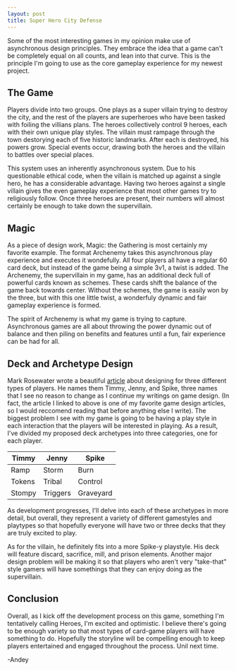 ```yaml
---
layout: post
title: Super Hero City Defense
---
```


Some of the most interesting games in my opinion make use of asynchronous design principles. They embrace the idea that a game can't be completely equal on all counts, and lean into that curve. This is the principle I'm going to use as the core gameplay experience for my newest project.

## The Game
Players divide into two groups. One plays as a super villain trying to destroy the city, and the rest of the players are superheroes who have been tasked with foiling the villians plans. The heroes collectively control 9 heroes, each with their own unique play styles. The villain must rampage through the town destorying each of five historic landmarks. After each is destroyed, his powers grow. Special events occur, drawing both the heroes and the villain to battles over special places.

This system uses an inherently asynchronous system. Due to his questionable ethical code, when the villain is matched up against a single hero, he has a considerable advantage. Having two heroes against a single villain gives the even gameplay experience that most other games try to religiously follow. Once three heroes are present, their numbers will almost certainly be enough to take down the supervillain.

## Magic
As a piece of design work, Magic: the Gathering is most certainly my favorite example. The format Archenemy takes this asynchronous play experience and executes it wondefully. All four players all have a regular 60 card deck, but instead of the game being a simple 3v1, a twist is added. The Archenemy, the supervillain in my game, has an additional deck full of powerful cards known as schemes. These cards shift the balance of the game back towards center. Without the schemes, the game is easily won by the three, but with this one little twist, a wonderfuly dynamic and fair gameplay experience is formed.

The spirit of Archenemy is what my game is trying to capture. Asynchronous games are all about throwing the power dynamic out of balance and then piling on benefits and features until a fun, fair experience can be had for all.

## Deck and Archetype Design
Mark Rosewater wrote a beautiful [article](https://magic.wizards.com/en/articles/archive/making-magic/timmy-johnny-and-spike-2002-03-08) about designing for three different types of players. He names them Timmy, Jenny, and Spike, three names that I see no reason to change as I continue my writings on game design. (In fact, the article I linked to above is one of my favorite game design articles, so I would reccomend reading that before anything else I write). The biggest problem I see with my game is going to be having a play style in each interaction that the players will be interested in playing. As a result, I've divided my proposed deck archetypes into three categories, one for each player.

|Timmy|Jenny|Spike|
|---|---|---|
|Ramp|Storm|Burn|
|Tokens|Tribal|Control|
|Stompy|Triggers|Graveyard|

As development progresses, I'll delve into each of these archetypes in more detail, but overall, they represent a variety of different gamestyles and playtypes so that hopefully everyone will have two or three decks that they are truly excited to play.

As for the villain, he definitely fits into a more Spike-y playstyle. His deck will feature discard, sacrifice, mill, and prison elements. Another major design problem will be making it so that players who aren't very "take-that" style gamers will have somethings that they can enjoy doing as the supervillain.

## Conclusion
Overall, as I kick off the development process on this game, something I'm tentatively calling Heroes, I'm excited and optimistic. I believe there's going to be enough variety so that most types of card-game players will have something to do. Hopefully the storyline will be compelling enough to keep players entertained and engaged throughout the process. Unil next time.

-Andey
